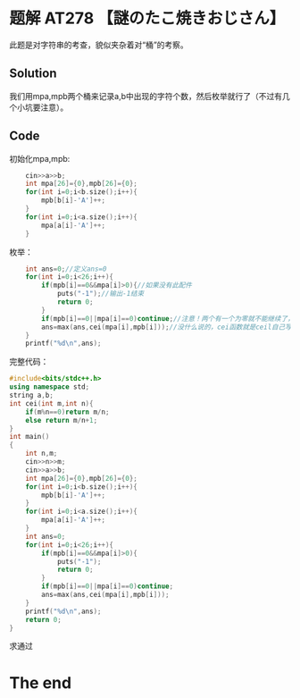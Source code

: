 # 题解 AT278 【謎のたこ焼きおじさん】
此题是对字符串的考查，貌似夹杂着对“桶”的考察。
## Solution
我们用mpa,mpb两个桶来记录a,b中出现的字符个数，然后枚举就行了（不过有几个小坑要注意）。
## Code
初始化mpa,mpb:

```cpp
	cin>>a>>b;
	int mpa[26]={0},mpb[26]={0};
	for(int i=0;i<b.size();i++){
		mpb[b[i]-'A']++;
	}
	for(int i=0;i<a.size();i++){
		mpa[a[i]-'A']++;
	}
```

枚举：

```cpp
	int ans=0;//定义ans=0
	for(int i=0;i<26;i++){
		if(mpb[i]==0&&mpa[i]>0){//如果没有此配件
			puts("-1");//输出-1结束
			return 0;
		}
		if(mpb[i]==0||mpa[i]==0)continue;//注意！两个有一个为零就不能继续了，卡了我好久
		ans=max(ans,cei(mpa[i],mpb[i]));//没什么说的，cei函数就是ceil自己写的
	}
	printf("%d\n",ans);
```

完整代码：

```cpp
#include<bits/stdc++.h>
using namespace std;
string a,b;
int cei(int m,int n){
	if(m%n==0)return m/n;
	else return m/n+1;
}
int main()
{
	int n,m;
	cin>>n>>m;
	cin>>a>>b;
	int mpa[26]={0},mpb[26]={0};
	for(int i=0;i<b.size();i++){
		mpb[b[i]-'A']++;
	}
	for(int i=0;i<a.size();i++){
		mpa[a[i]-'A']++;
	}
	int ans=0;
	for(int i=0;i<26;i++){
		if(mpb[i]==0&&mpa[i]>0){
			puts("-1");
			return 0;
		}
		if(mpb[i]==0||mpa[i]==0)continue;
		ans=max(ans,cei(mpa[i],mpb[i]));
	}
	printf("%d\n",ans);
    return 0;
}
```
求通过
# The end